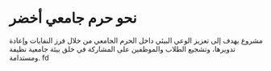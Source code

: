 # نحو حرم جامعي أخضر

مشروع يهدف إلى تعزيز الوعي البيئي داخل الحرم الجامعي من خلال فرز النفايات وإعادة تدويرها، وتشجيع الطلاب والموظفين على المشاركة في خلق بيئة جامعية نظيفة ومستدامة.
fd